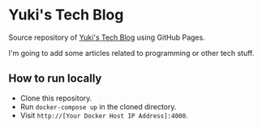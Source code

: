 # Yuki's Tech Blog

Source repository of [Yuki's Tech Blog](https://yukithornton.github.io/blog/) using GitHub Pages.

I'm going to add some articles related to programming or other tech stuff.

## How to run locally

* Clone this repository.
* Run `docker-compose up` in the cloned directory.
* Visit `http://[Your Docker Host IP Address]:4000`.
